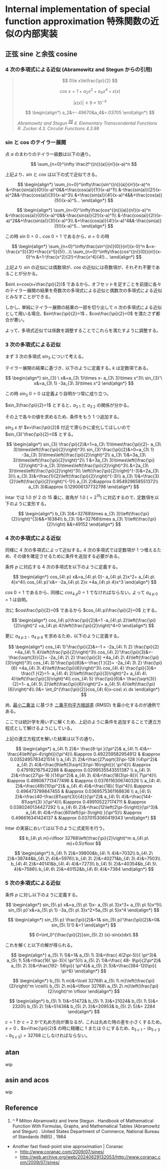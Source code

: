 # Internal implementation of special function approximation 特殊関数の近似の内部実装

## 正弦 sine と余弦 cosine

### 4 次の多項式による近似 (Abramowitz and Stegun からの引用)

> $$
> 0\le x\le\frac{\pi}{2}
> $$
>
> $$
> cos\ x=1+a_2x^2+a_4x^4+\epsilon(x)
> $$
>
> $$
> |\epsilon(x)|\le9\times10^{-4}
> $$
>
> $$
> \begin{align*}
> a_2&=-.49670&a_4&=.03705
> \end{align*}
> $$
>
> <cite id="abramowitz-and-stegun-a">Abramowitz and Stegun <sup>[\[1\]](#abramowitz-and-stegun)</sup> 4. Elementary Transcendental Functions R. Zucker 4.3. Circular Functions 4.3.98</cite>

### sin と cos のテイラー展開

点 $a$ のまわりのテイラー級数は以下の通り｡

$$
\sum_{n=0}^\infty \frac{f^{(n)}(a)}{n!}(x-a)^n
$$

上記より､ $sin$ と $cos$ は以下の式で近似できる｡

$$
\begin{align*}
\sum_{n=0}^\infty\frac{sin^{(n)}(a)}{n!}(x-a)^n
&=\frac{sin(a)}{0!}(x-a)^0&&+\frac{cos(a)}{1!}(x-a)^1\\
&-\frac{sin(a)}{2!}(x-a)^2&&-\frac{cos(a)}{3!}(x-a)^3\\
&+\frac{sin(a)}{4!}(x-a)^4&&+\frac{cos(a)}{5!}(x-a)^5...
\end{align*}
$$

$$
\begin{align*}
\sum_{n=0}^\infty\frac{cos^{(n)}(a)}{n!}(x-a)^n
&=\frac{cos(a)}{0!}(x-a)^0&&-\frac{sin(a)}{2!}(x-a)^1\\
&-\frac{cos(a)}{2!}(x-a)^2&&+\frac{sin(a)}{3!}(x-a)^3\\
&+\frac{cos(a)}{4!}(x-a)^4&&-\frac{sin(a)}{5!}(x-a)^5...
\end{align*}
$$

この時 $sin\ 0=0$ ､ $cos\ 0=1$ であるから､ $a=0$ の時

$$
\begin{align*}
\sum_{n=0}^\infty\frac{sin^{(n)}(0)}{n!}(x-0)^n
&=x-\frac{x^3}{3!}+\frac{x^5}{5!}...\\
\sum_{n=0}^\infty\frac{cos^{(n)}(0)}{n!}(x-0)^n
&=1-\frac{x^2}{2!}+\frac{x^4}{4!}...
\end{align*}
$$

上記より
$sin$ の近似には偶数項が､
$cos$ の近似には奇数項が､ それぞれ不要であることが分かる｡

$sin\ x=cos(x+\frac{\pi}{2})$ であるから､
オフセットを足すことを前提に各々のテイラー展開の結果を奇数次の多項式による近似と偶数次の多項式による近似とみなすことができる｡

しかし､ 単純にテイラー展開の結果の一部を切り出して $n$ 次の多項式による近似として用いる場合､
$sin\frac{\pi}{2}=1$ ､ $cos\frac{\pi}{2}=0$ を満たさず都合が悪い｡

よって､ 多項式近似では係数を調整することでこれらを満たすように調整する｡

### 3 次の多項式による近似

まず 3 次の多項式 $sin_{3}$ について考える｡

テイラー展開の結果に基づき､ 以下のように定義する｡ $k$ は定数項である｡

$$
\begin{align*}
sin_{3} \ x&=a_{3\ 1}\times x- a_{3\ 3}\times x^3\\
sin_{3}'\ x&=a_{3\ 1}        -3a_{3\ 3}\times x^2
\end{align*}
$$

この時 $sin_3\ 0=0$ は定義より自明かつ常に成り立つ｡

$sin_3\frac{\pi}{2}=1$ とすると､ $a_{3\ 1}$ と $a_{3\ 2}$ の関係が分かる｡

その上で各々の値を求めるため､ 条件をもう 1 つ追加する｡

$sin_{3}\ x$ が $x=\frac{\pi}{2}$ 付近で滑らかに変化してほしいので $sin_{3}'\frac{\pi}{2}=0$ とする｡

$$
\begin{align*}
sin_{3} \frac{\pi}{2}&=1=a_{3\ 1}\times\frac{\pi}{2}- a_{3\ 3}\times\left(\frac{\pi}{2}\right)^3\\
sin_{3}'\frac{\pi}{2}&=0=a_{3\ 1}                   -3a_{3\ 3}\times\left(\frac{\pi}{2}\right)^2\\
a_{3\ 1}&=3a_{3\ 3}\times\left(\frac{\pi}{2}\right)^2\\
1       &=3a_{3\ 3}\times\left(\frac{\pi}{2}\right)^3-a_{3\ 3}\times\left(\frac{\pi}{2}\right)^3\\
        &=2a_{3\ 3}\times\left(\frac{\pi}{2}\right)^3\\
\left(\frac{\pi}{2}\right)^{-3}&=2a_{3\ 3}\\
a_{3\ 3}&=\frac{1}{2}\left(\frac{\pi}{2}\right)^{-3}\\
a_{3\ 1}&=\frac{3}{2}\left(\frac{\pi}{2}\right)^{-1}\\
a_{3\ 2}&\approx 0.954929658551372\\
a_{3\ 3}&\approx 0.129006137732798
\end{align*}
$$

Intar では
1.0 が 2 の 15 乗に､ 直角が
1.0 ($=2^{15}$) に対応するので､ 定数項を以下のように変形する｡

$$
\begin{align*}
b_{3\ 3}&=32768\times a_{3\ 3}\left(\frac{\pi}{2}\right)^{3}&&=16384\\
b_{3\ 1}&=32768\times a_{3\ 1}\left(\frac{\pi}{2}\right)    &&=49152
\end{align*}
$$

### 4 次の多項式による近似

同様に 4 次の多項式によって近似する｡
4 次の多項式では定数項が 1 つ増えるため､
その値を確定させるために条件を追加する必要がある｡

条件 $p$ に対応する 4 次の多項式を以下のように定義する｡

$$
\begin{align*}
cos_{4\ p} x&=a_{4\ p\ 0}- a_{4\ p\ 2}x^2+ a_{4\ p\ 4}x^4\\
cos_{4\ p}'x&=           -2a_{4\ p\ 2}x  +4a_{4\ p\ 4}x^3
\end{align*}
$$

$cos\ 0=1$ であるから､ 同様に
$cos_{4\ p}0=1$ でなければならない｡ よって
$a_{4\ p\ 0}=1$ は自明｡

次に $cos\frac{\pi}{2}=0$ であるから $cos_{4\ p}\frac{\pi}{2}=0$ とする｡

$$
\begin{align*}
cos_{4\ p}\frac{\pi}{2}&=1
-a_{4\ p\ 2}\left(\frac{\pi}{2}\right)^2
+a_{4\ p\ 4}\left(\frac{\pi}{2}\right)^4=0
\end{align*}
$$

更に $a_{4\ p\ 2}$ ､ $a_{4\ p\ 4}$ を求めるため､ 以下のように定義する｡

$$
\begin{align*}
cos_{4\ 1}'\frac{\pi}{2}&=-1                 = -2a_{4\ 1\ 2}      \frac{\pi}{2}         +4a_{4\ 1\ 4}\left(\frac{\pi}{2}\right)^3\\
cos_{4\ 2}'\frac{\pi}{3}&=-\frac{\sqrt{3}}{2}= -2a_{4\ 2\ 2}      \frac{\pi}{3}         +4a_{4\ 2\ 4}\left(\frac{\pi}{3}\right)^3\\
cos_{4\ 3}'\frac{\pi}{6}&=-\frac{1       }{2}= -2a_{4\ 3\ 2}      \frac{\pi}{6}         +4a_{4\ 3\ 4}\left(\frac{\pi}{6}\right)^3\\
cos_{4\ 4} \frac{\pi}{3}&= \frac{1       }{2}=1- a_{4\ 4\ 2}\left(\frac{\pi}{3}\right)^2+ a_{4\ 4\ 4}\left(\frac{\pi}{3}\right)^4\\
cos_{4\ 5} \frac{\pi}{6}&= \frac{\sqrt{3}}{2}=1- a_{4\ 5\ 2}\left(\frac{\pi}{6}\right)^2+ a_{4\ 5\ 4}\left(\frac{\pi}{6}\right)^4\\
                       0&= \int_0^{\frac{\pi}{2}}cos_{4\ 6}x-cos\ x\ dx
\end{align*}
$$

尚､
[最小二乗法](https://ja.wikipedia.org/wiki/%E6%9C%80%E5%B0%8F%E4%BA%8C%E4%B9%97%E6%B3%95)
に基づき
[ニ乗平均平方根誤差](https://ja.wikipedia.org/wiki/%E4%BA%8C%E4%B9%97%E5%B9%B3%E5%9D%87%E5%B9%B3%E6%96%B9%E6%A0%B9%E8%AA%A4%E5%B7%AE)
(RMSD) を最小化するのが通例である｡

ここでは統計学を用いずに解くため､
上記のように条件を追加することで連立方程式として解けるようにしている｡

上記の連立方程式を解いた結果は以下の通り｡

$$
\begin{align*}
a_{4\ 1\ 2}&= \frac{8-\pi              }{\pi^2}&
a_{4\ 1\ 4}&=-\frac{4\left(\pi-4\right)}{\pi^4}\\
&\approx 0.492259582954912 &
&\approx 0.0352495783421514 \\
a_{4\ 2\ 2}&=\frac{27\sqrt{3}\pi-128            }{4\pi^2}&
a_{4\ 2\ 4}&=\frac{9\left(3\sqrt{3}\pi-16\right)}{ \pi^4}\\
&\approx 0.479192167542288 &
&\approx 0.0299535543551387 \\
a_{4\ 3\ 2}&=\frac{27\pi-16  }{14\pi^2}&
a_{4\ 3\ 4}&=\frac{18(3\pi-8)}{ 7\pi^4}\\
&\approx 0.498087713477496 &
&\approx 0.0376116306740326 \\
a_{4\ 4\ 2}&=\frac{49}{10\pi^2}&
a_{4\ 4\ 4}&=\frac{18}{ 5\pi^4}\\
&\approx 0.496473799847455 &
&\approx 0.0369575361168636 \\
a_{4\ 5\ 2}&=\frac{40-\frac{81\sqrt{3}}{4}}{\pi^2}&
a_{4\ 5\ 4}&=\frac{144-81\sqrt{3}         }{\pi^4}\\
&\approx 0.499105227174711 &
&\approx 0.0380240134427292 \\
a_{4\ 6\ 2}&=\frac{12\left(2\pi-5\right)}{\pi^3}&
a_{4\ 6\ 4}&=\frac{80\left(\pi-3\right) }{\pi^5}\\
&\approx 0.496616341424137 &
&\approx 0.0370153060419343
\end{align*}
$$

Intar の実装においては以下のように式変形を行う｡

$$
b_{4\ p\ m}=\lfloor 32768\left(\frac{\pi}{2}\right)^m a_{4\ p\ m}+0.5\rfloor
$$

$$
\begin{align*}
b_{4\ 1\ 2}&=39800&b_{4\ 1\ 4}&=7032\\
b_{4\ 2\ 2}&=38744&b_{4\ 2\ 4}&=5976\\
b_{4\ 3\ 2}&=40271&b_{4\ 3\ 4}&=7503\\
b_{4\ 4\ 2}&=40141&b_{4\ 4\ 4}&=7273\\
b_{4\ 5\ 2}&=40354&b_{4\ 5\ 4}&=7586\\
b_{4\ 6\ 2}&=40152&b_{4\ 6\ 4}&=7384
\end{align*}
$$

### 5 次の多項式による近似

条件 $p$ に対し以下のように定義する｡

$$
\begin{align*}
sin_{5\ p} x&=a_{5\ p\ 1}x- a_{5\ p\ 3}x^3+ a_{5\ p\ 5}x^5\\
sin_{5\ p}'x&=a_{5\ p\ 1} -3a_{5\ p\ 3}x^2+5a_{5\ p\ 5}x^4
\end{align*}
$$

$$
\begin{align*}
sin_{5\ p} \frac{\pi}{2}&=1&
sin_{5\ p}'\frac{\pi}{2}&=0&
sin_{5\ 1}'0            &=1
\end{align*}
$$

$$
0=\int_0^{\frac{\pi}{2}}sin_{5\ 2} (x)-sin(x)dx\\
$$

これを解くと以下の解が得られる｡

$$
\begin{align*}
a_{5\ 1\ 1}&=1&
a_{5\ 1\ 3}&=\frac{ 4(2\pi-5)}{ \pi^3}&
a_{5\ 1\ 5}&=\frac{16( \pi-3)}{ \pi^5}\\
a_{5\ 2\ 1}&=\frac{ 48-  9\pi}{2\pi^2}&
a_{5\ 2\ 3}&=\frac{192- 56\pi}{ \pi^4}&
a_{5\ 2\ 5}&=\frac{384-120\pi}{ \pi^6}
\end{align*}
$$

$$
\begin{align*}
b_{5\ 1\ m}&=\lceil  32768\ a_{5\ 1\ m}\left(\frac{\pi}{2}\right)^m \rceil\\
b_{5\ 2\ m}&=\lfloor 32768\ a_{5\ 2\ m}\left(\frac{\pi}{2}\right)^m \rfloor
\end{align*}
$$

$$
\begin{align*}
b_{5\ 1\ 1}&=51472&
b_{5\ 1\ 3}&=21024&
b_{5\ 1\ 5}&= 2320\\
b_{5\ 2\ 1}&=51436&
b_{5\ 2\ 3}&=20953&
b_{5\ 2\ 5}&= 2284
\end{align*}
$$

$c=1$ か $c=2$ かで丸め方向が異なるが､ これは丸めた時の差を小さくするため｡
$x=0$ ､ $x=\frac{\pi}{2}$ の時に精確に $1$ または $0$ にするため､
$b_{5\ c\ 1}-(b_{5\ c\ 3}-b_{5\ c\ 5})=32768$ にしなければならない｡

## atan

wip

## asin and acos

wip

## Reference

1. <span id="abramowitz-and-stegun">^</span> <sup>[a](#abramowitz-and-stegun-a)</sup> Milton Abramowitz and Irene Stegun . Handbook of Mathematical Function With Formulas, Graphs, and Mathematical Tables (Abramowitz and Stegun) . United States Department of Commerce, National Bureau of Standards (NBS) , 1964

- Another fast fixed-point sine approximation | Coranac
  - http://www.coranac.com/2009/07/sines/
  - http://web.archive.org/web/20240629132053/http://www.coranac.com/2009/07/sines/
